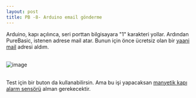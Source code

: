```yaml
---
layout: post
title: PB -8- Arduino email gönderme
---
```


Arduino, kapı açılınca, seri porttan bilgisayara "1" karakteri yollar. Ardından PureBasic, istenen adrese mail atar. Bunun için önce ücretsiz olan bir [yaani mail](https://www.yaanimail.com/home) adresi aldım.<br><br>

![image](https://github.com/user-attachments/assets/0b332e18-9bf4-4756-88bb-7c98fb66dbfc)<br><br>

Test için bir buton da kullanabilirsin. Ama bu işi yapacaksan [manyetik kapı alarm sensörü](https://robolinkmarket.com/manyetik-kapi-alarm-sensoru) alman gerekecektir.

